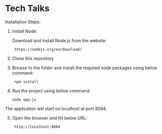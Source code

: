 # Tech Talks

Installation Steps:

1. Install Node:
    
    Download and install Node.js from the website: 
   
        https://nodejs.org/en/download/

2. Clone this repository
3. Browse to the folder and install the required node packages using below command:

        npm install

4.  Run the project using below command:

        node app.js


The application will start on localhost at port 8084.

5. Open the browser and hit below URL:
    
        http://localhost:8084
